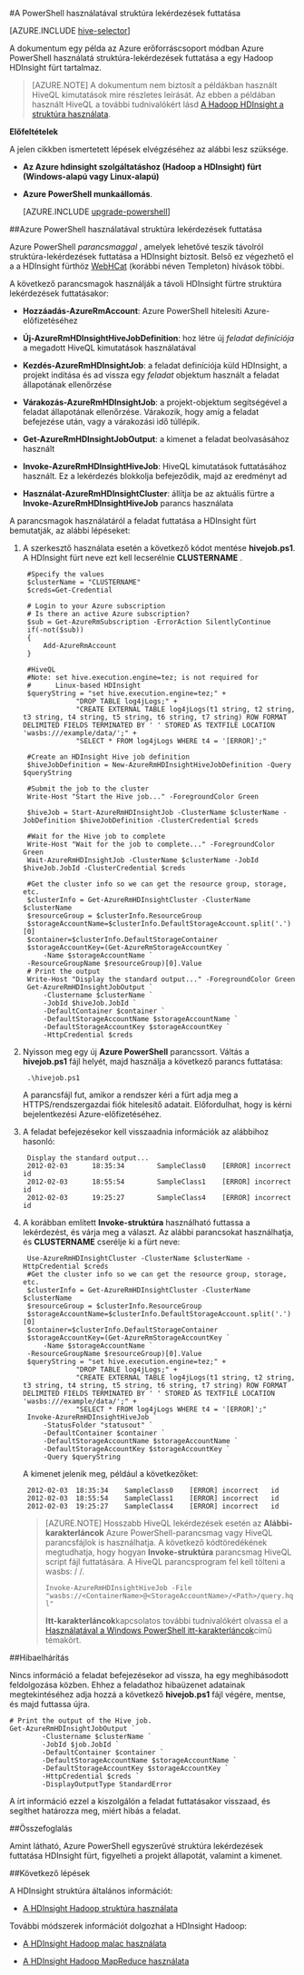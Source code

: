 <properties
   pageTitle="A HDInsight PowerShell használata a Hadoop-struktúra |} Microsoft Azure"
   description="A PowerShell használatá struktúra-lekérdezések futtatása a Hadoop a hdinsight szolgáltatásból lehetőségre."
   services="hdinsight"
   documentationCenter=""
   authors="Blackmist"
   manager="jhubbard"
   editor="cgronlun"
    tags="azure-portal"/>

<tags
   ms.service="hdinsight"
   ms.devlang="na"
   ms.topic="article"
   ms.tgt_pltfrm="na"
   ms.workload="big-data"
   ms.date="09/07/2016"
   ms.author="larryfr"/>

#<a name="run-hive-queries-using-powershell"></a>A PowerShell használatával struktúra lekérdezések futtatása

[AZURE.INCLUDE [hive-selector](../../includes/hdinsight-selector-use-hive.md)]

A dokumentum egy példa az Azure erőforráscsoport módban Azure PowerShell használatá struktúra-lekérdezések futtatása a egy Hadoop HDInsight fürt tartalmaz.

> [AZURE.NOTE] A dokumentum nem biztosít a példákban használt HiveQL kimutatások mire részletes leírását. Az ebben a példában használt HiveQL a további tudnivalókért lásd [A Hadoop HDInsight a struktúra használata](hdinsight-use-hive.md).


**Előfeltételek**

A jelen cikkben ismertetett lépések elvégzéséhez az alábbi lesz szüksége.

- **Az Azure hdinsight szolgáltatáshoz (Hadoop a HDInsight) fürt (Windows-alapú vagy Linux-alapú)**
- **Azure PowerShell munkaállomás**.

    [AZURE.INCLUDE [upgrade-powershell](../../includes/hdinsight-use-latest-powershell.md)]

##<a name="run-hive-queries-using-azure-powershell"></a>Azure PowerShell használatával struktúra lekérdezések futtatása

Azure PowerShell *parancsmaggal* , amelyek lehetővé teszik távolról struktúra-lekérdezések futtatása a HDInsight biztosít. Belső ez végezhető el a a HDInsight fürthöz [WebHCat](https://cwiki.apache.org/confluence/display/Hive/WebHCat) (korábbi néven Templeton) hívások többi.

A következő parancsmagok használják a távoli HDInsight fürtre struktúra lekérdezések futtatásakor:

* **Hozzáadás-AzureRmAccount**: Azure PowerShell hitelesíti Azure-előfizetéséhez

* **Új-AzureRmHDInsightHiveJobDefinition**: hoz létre új *feladat definíciója* a megadott HiveQL kimutatások használatával

* **Kezdés-AzureRmHDInsightJob**: a feladat definíciója küld HDInsight, a projekt indítása és ad vissza egy *feladat* objektum használt a feladat állapotának ellenőrzése

* **Várakozás-AzureRmHDInsightJob**: a projekt-objektum segítségével a feladat állapotának ellenőrzése. Várakozik, hogy amíg a feladat befejezése után, vagy a várakozási idő túllépik.

* **Get-AzureRmHDInsightJobOutput**: a kimenet a feladat beolvasásához használt

* **Invoke-AzureRmHDInsightHiveJob**: HiveQL kimutatások futtatásához használt. Ez a lekérdezés blokkolja befejeződik, majd az eredményt ad

* **Használat-AzureRmHDInsightCluster**: állítja be az aktuális fürtre a **Invoke-AzureRmHDInsightHiveJob** parancs használata

A parancsmagok használatáról a feladat futtatása a HDInsight fürt bemutatják, az alábbi lépéseket:

1. A szerkesztő használata esetén a következő kódot mentése **hivejob.ps1**. A HDInsight fürt neve ezt kell lecserélnie **CLUSTERNAME** .

        #Specify the values
        $clusterName = "CLUSTERNAME"
        $creds=Get-Credential

        # Login to your Azure subscription
        # Is there an active Azure subscription?
        $sub = Get-AzureRmSubscription -ErrorAction SilentlyContinue
        if(-not($sub))
        {
            Add-AzureRmAccount
        }

        #HiveQL
        #Note: set hive.execution.engine=tez; is not required for
        #      Linux-based HDInsight
        $queryString = "set hive.execution.engine=tez;" +
                    "DROP TABLE log4jLogs;" +
                    "CREATE EXTERNAL TABLE log4jLogs(t1 string, t2 string, t3 string, t4 string, t5 string, t6 string, t7 string) ROW FORMAT DELIMITED FIELDS TERMINATED BY ' ' STORED AS TEXTFILE LOCATION 'wasbs:///example/data/';" +
                    "SELECT * FROM log4jLogs WHERE t4 = '[ERROR]';"

        #Create an HDInsight Hive job definition
        $hiveJobDefinition = New-AzureRmHDInsightHiveJobDefinition -Query $queryString 

        #Submit the job to the cluster
        Write-Host "Start the Hive job..." -ForegroundColor Green

        $hiveJob = Start-AzureRmHDInsightJob -ClusterName $clusterName -JobDefinition $hiveJobDefinition -ClusterCredential $creds

        #Wait for the Hive job to complete
        Write-Host "Wait for the job to complete..." -ForegroundColor Green
        Wait-AzureRmHDInsightJob -ClusterName $clusterName -JobId $hiveJob.JobId -ClusterCredential $creds

        #Get the cluster info so we can get the resource group, storage, etc.
        $clusterInfo = Get-AzureRmHDInsightCluster -ClusterName $clusterName
        $resourceGroup = $clusterInfo.ResourceGroup
        $storageAccountName=$clusterInfo.DefaultStorageAccount.split('.')[0]
        $container=$clusterInfo.DefaultStorageContainer
        $storageAccountKey=(Get-AzureRmStorageAccountKey `
            -Name $storageAccountName `
        -ResourceGroupName $resourceGroup)[0].Value
        # Print the output
        Write-Host "Display the standard output..." -ForegroundColor Green
        Get-AzureRmHDInsightJobOutput `
            -Clustername $clusterName `
            -JobId $hiveJob.JobId `
            -DefaultContainer $container `
            -DefaultStorageAccountName $storageAccountName `
            -DefaultStorageAccountKey $storageAccountKey `
            -HttpCredential $creds
            
2. Nyisson meg egy új **Azure PowerShell** parancssort. Váltás a **hivejob.ps1** fájl helyét, majd használja a következő parancs futtatása:

        .\hivejob.ps1

    A parancsfájl fut, amikor a rendszer kéri a fürt adja meg a HTTPS/rendszergazdai fiók hitelesítő adatait. Előfordulhat, hogy is kérni bejelentkezési Azure-előfizetéséhez.
    
7. A feladat befejezésekor kell visszaadnia információk az alábbihoz hasonló:

        Display the standard output...
        2012-02-03      18:35:34        SampleClass0    [ERROR] incorrect       id
        2012-02-03      18:55:54        SampleClass1    [ERROR] incorrect       id
        2012-02-03      19:25:27        SampleClass4    [ERROR] incorrect       id

4. A korábban említett **Invoke-struktúra** használható futtassa a lekérdezést, és várja meg a választ. Az alábbi parancsokat használhatja, és **CLUSTERNAME** cserélje ki a fürt neve:

        Use-AzureRmHDInsightCluster -ClusterName $clusterName -HttpCredential $creds
        #Get the cluster info so we can get the resource group, storage, etc.
        $clusterInfo = Get-AzureRmHDInsightCluster -ClusterName $clusterName
        $resourceGroup = $clusterInfo.ResourceGroup
        $storageAccountName=$clusterInfo.DefaultStorageAccount.split('.')[0]
        $container=$clusterInfo.DefaultStorageContainer
        $storageAccountKey=(Get-AzureRmStorageAccountKey `
            -Name $storageAccountName `
        -ResourceGroupName $resourceGroup)[0].Value
        $queryString = "set hive.execution.engine=tez;" +
                    "DROP TABLE log4jLogs;" +
                    "CREATE EXTERNAL TABLE log4jLogs(t1 string, t2 string, t3 string, t4 string, t5 string, t6 string, t7 string) ROW FORMAT DELIMITED FIELDS TERMINATED BY ' ' STORED AS TEXTFILE LOCATION 'wasbs:///example/data/';" +
                    "SELECT * FROM log4jLogs WHERE t4 = '[ERROR]';"
        Invoke-AzureRmHDInsightHiveJob `
            -StatusFolder "statusout" `
            -DefaultContainer $container `
            -DefaultStorageAccountName $storageAccountName `
            -DefaultStorageAccountKey $storageAccountKey `
            -Query $queryString

    A kimenet jelenik meg, például a következőket:

        2012-02-03  18:35:34    SampleClass0    [ERROR] incorrect   id
        2012-02-03  18:55:54    SampleClass1    [ERROR] incorrect   id
        2012-02-03  19:25:27    SampleClass4    [ERROR] incorrect   id

    > [AZURE.NOTE] Hosszabb HiveQL lekérdezések esetén az **Alábbi-karakterláncok** Azure PowerShell-parancsmag vagy HiveQL parancsfájlok is használhatja. A következő kódtöredékének megtudhatja, hogy hogyan **Invoke-struktúra** parancsmag HiveQL script fájl futtatására. A HiveQL parancsprogram fel kell tölteni a wasbs: / /.
    >
    > `Invoke-AzureRmHDInsightHiveJob -File "wasbs://<ContainerName>@<StorageAccountName>/<Path>/query.hql"`
    >
    > **Itt-karakterláncok**kapcsolatos további tudnivalókért olvassa el a <a href="http://technet.microsoft.com/library/ee692792.aspx" target="_blank">Használatával a Windows PowerShell itt-karakterláncok</a>című témakört.

##<a name="troubleshooting"></a>Hibaelhárítás

Nincs információ a feladat befejezésekor ad vissza, ha egy meghibásodott feldolgozása közben. Ehhez a feladathoz hibaüzenet adatainak megtekintéséhez adja hozzá a következő **hivejob.ps1** fájl végére, mentse, és majd futtassa újra.

    # Print the output of the Hive job.
    Get-AzureRmHDInsightJobOutput `
            -Clustername $clusterName `
            -JobId $job.JobId `
            -DefaultContainer $container `
            -DefaultStorageAccountName $storageAccountName `
            -DefaultStorageAccountKey $storageAccountKey `
            -HttpCredential $creds `
            -DisplayOutputType StandardError

A írt információ ezzel a kiszolgálón a feladat futtatásakor visszaad, és segíthet határozza meg, miért hibás a feladat.

##<a name="summary"></a>Összefoglalás

Amint látható, Azure PowerShell egyszerűvé struktúra lekérdezések futtatása HDInsight fürt, figyelheti a projekt állapotát, valamint a kimenet.

##<a name="next-steps"></a>Következő lépések

A HDInsight struktúra általános információt:

* [A HDInsight Hadoop struktúra használata](hdinsight-use-hive.md)

További módszerek információt dolgozhat a HDInsight Hadoop:

* [A HDInsight Hadoop malac használata](hdinsight-use-pig.md)

* [A HDInsight Hadoop MapReduce használata](hdinsight-use-mapreduce.md)
